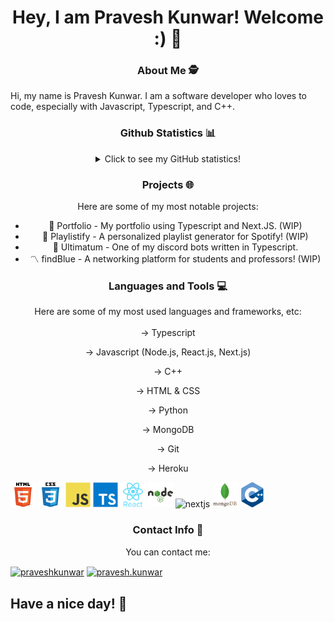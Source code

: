 <h1 align="center">Hey, I am Pravesh Kunwar! Welcome :) 👋</h1>

<h3 align="center">About Me 🕵️</h3>

Hi, my name is Pravesh Kunwar. I am a software developer who loves to code, especially with Javascript, Typescript, and C++. 

<h3 align="center">Github Statistics 📊</h3>

<div align="center">
  <details>
     <summary>Click to see my GitHub statistics!</summary>
     <img src="https://github.com/PraveshKunwar/PraveshKunwar/blob/master/github-metrics.svg" />
<br><br>
    <img src="https://github-readme-stats.vercel.app/api/top-langs/?username=PraveshKunwar&layout=compact&theme=tokyonight"/><br><br>
    <img src="https://komarev.com/ghpvc/?username=PraveshKunwar" />
  </details>
</div>

<h3 align="center">Projects 🌐</h3>
<div align="center">Here are some of my most notable projects:

- 📜 Portfolio - My portfolio using Typescript and Next.JS. (WIP)
- 🎵 Playlistify - A personalized playlist generator for Spotify! (WIP)
- 🤖 Ultimatum - One of my discord bots written in Typescript.
- 〽️ findBlue - A networking platform for students and professors! (WIP)
</div>
  
<h3 align="center">Languages and Tools 💻</h3>
<div align="center">
Here are some of my most used languages and frameworks, etc: <br></br>
→ Typescript

→ Javascript (Node.js, React.js, Next.js)

→ C++

→ HTML & CSS

→ Python

→ MongoDB

→ Git

→ Heroku
</div>

<p align="left">
  <a>
    <img src="https://raw.githubusercontent.com/devicons/devicon/master/icons/html5/html5-original-wordmark.svg" alt="html5" width="40" height="40"/>
  </a>
  <a>
    <img src="https://raw.githubusercontent.com/devicons/devicon/master/icons/css3/css3-original-wordmark.svg" alt="css3" width="40" height="40"/>
  </a>
  <a>
    <img src="https://raw.githubusercontent.com/devicons/devicon/master/icons/javascript/javascript-original.svg" alt="javascript" width="40" height="40"/>
  </a>
  <a>
    <img src="https://raw.githubusercontent.com/devicons/devicon/master/icons/typescript/typescript-original.svg" alt="typescript" width="40" height="40"/>
  </a>
  <a>
    <img src="https://raw.githubusercontent.com/devicons/devicon/master/icons/react/react-original-wordmark.svg" alt="react" width="40" height="40"/>
  </a>
  <a>
    <img src="https://raw.githubusercontent.com/devicons/devicon/master/icons/nodejs/nodejs-original-wordmark.svg" alt="nodejs" width="40" height="40"/>
  </a>
  <a>
    <img src="https://cdn.worldvectorlogo.com/logos/nextjs-2.svg" alt="nextjs" width="40" height="40"/>
  </a>
  <a>
    <img src="https://raw.githubusercontent.com/devicons/devicon/master/icons/mongodb/mongodb-original-wordmark.svg" alt="mongodb" width="40" height="40"/>
  </a>
  <a>
    <img src="https://raw.githubusercontent.com/devicons/devicon/master/icons/cplusplus/cplusplus-original.svg" alt="cplusplus" width="40" height="40"/>
  </a>
</p>




<h3 align="center">Contact Info 📱</h3>
<div align="center">
You can contact me:
<p align="left">
<a href="https://linkedin.com/in/praveshkunwar" target="blank"><img align="center" src="https://raw.githubusercontent.com/rahuldkjain/github-profile-readme-generator/master/src/images/icons/Social/linked-in-alt.svg" alt="praveshkunwar" height="30" width="40" /></a>
<a href="https://instagram.com/pravesh.kunwar" target="blank"><img align="center" src="https://raw.githubusercontent.com/rahuldkjain/github-profile-readme-generator/master/src/images/icons/Social/instagram.svg" alt="pravesh.kunwar" height="30" width="40" /></a>
</div>

## Have a nice day! 👋
